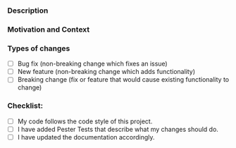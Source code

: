 <!-- Provide a general summary of your changes in the Title above -->

### Description
<!-- An overview of the change(s) included in this pull request -->

### Motivation and Context
<!-- For anything more significant than typo fixes, opening an issue first is appreciated -->
<!-- Targeting one issue (and only one) with your PR is also appreciated -->
<!-- You can link to an issue here by saying "Closes #1", "Closes #2", etc. (w/o quotes) -->

<!-- If you need to elaborate beyond the info in the issue, please include that info here -->

### Types of changes
<!-- What types of changes does your code introduce? Put an `x` in all the boxes that apply: -->
- [ ] Bug fix (non-breaking change which fixes an issue)
- [ ] New feature (non-breaking change which adds functionality)
- [ ] Breaking change (fix or feature that would cause existing functionality to change)

### Checklist:
<!-- Go over all the following points, and put an `x` in all the boxes that apply. -->
<!-- If you're unsure about any of these, don't hesitate to ask. We're here to help! -->
- [ ] My code follows the code style of this project.
- [ ] I have added Pester Tests that describe what my changes should do.
- [ ] I have updated the documentation accordingly.
